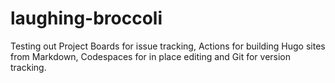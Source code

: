 # laughing-broccoli
Testing out Project Boards for issue tracking, Actions for building Hugo sites from Markdown, Codespaces for in place editing and Git for version tracking. 
